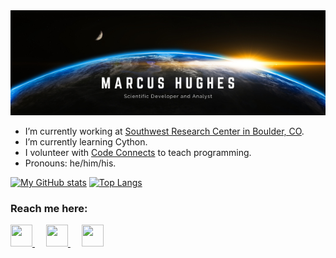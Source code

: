 <img src="header.png" alt="header" width="1000"/>

- I’m currently working at [Southwest Research Center in Boulder, CO](https://www.boulder.swri.edu/).
- I’m currently learning Cython.
- I volunteer with [Code Connects](https://codeconnects.org/) to teach programming. 
- Pronouns: he/him/his.

[![My GitHub stats](https://github-readme-stats.vercel.app/api?username=jmbhughes&count_private=true&show_icons=true)](https://github.com/anuraghazra/github-readme-stats)
[![Top Langs](https://github-readme-stats.vercel.app/api/top-langs/?username=jmbhughes&layout=compact&langs_count=8)](https://github.com/anuraghazra/github-readme-stats)


### Reach me here:
<a href="mailto:hughes.jmb@gmail.com">
  <img 
    src = "https://image.flaticon.com/icons/png/128/552/552486.png"
    width = 35
    height = 35   
 />
</a>
&emsp;
<a href="https://in.linkedin.com/in/jmbhughes?trk=profile-badge">
  <img 
    src = "https://image.flaticon.com/icons/png/128/185/185964.png"
    width = 35
    height = 35   
 />
</a>
&emsp;
<a href="https://www.jmbhughes.com">
  <img
       src = "https://www.flaticon.com/svg/vstatic/svg/431/431979.svg?token=exp=1620353278~hmac=4005a5dbeb6ea389b26f97bce42e18b4"
       width = 35
       height = 35
  />
</a>
